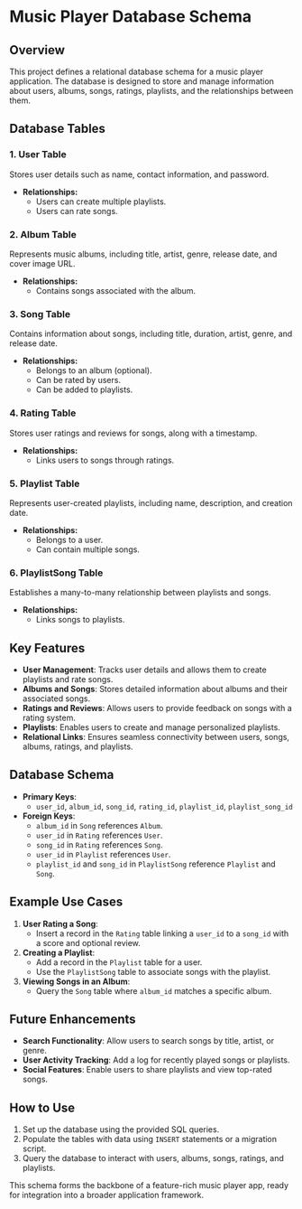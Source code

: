 # Music Player Database Schema

## Overview
This project defines a relational database schema for a music player application. The database is designed to store and manage information about users, albums, songs, ratings, playlists, and the relationships between them.

## Database Tables
### 1. **User Table**
Stores user details such as name, contact information, and password.
- **Relationships:**
  - Users can create multiple playlists.
  - Users can rate songs.

### 2. **Album Table**
Represents music albums, including title, artist, genre, release date, and cover image URL.
- **Relationships:**
  - Contains songs associated with the album.

### 3. **Song Table**
Contains information about songs, including title, duration, artist, genre, and release date.
- **Relationships:**
  - Belongs to an album (optional).
  - Can be rated by users.
  - Can be added to playlists.

### 4. **Rating Table**
Stores user ratings and reviews for songs, along with a timestamp.
- **Relationships:**
  - Links users to songs through ratings.

### 5. **Playlist Table**
Represents user-created playlists, including name, description, and creation date.
- **Relationships:**
  - Belongs to a user.
  - Can contain multiple songs.

### 6. **PlaylistSong Table**
Establishes a many-to-many relationship between playlists and songs.
- **Relationships:**
  - Links songs to playlists.

## Key Features
- **User Management**: Tracks user details and allows them to create playlists and rate songs.
- **Albums and Songs**: Stores detailed information about albums and their associated songs.
- **Ratings and Reviews**: Allows users to provide feedback on songs with a rating system.
- **Playlists**: Enables users to create and manage personalized playlists.
- **Relational Links**: Ensures seamless connectivity between users, songs, albums, ratings, and playlists.

## Database Schema
- **Primary Keys**:
  - `user_id`, `album_id`, `song_id`, `rating_id`, `playlist_id`, `playlist_song_id`
- **Foreign Keys**:
  - `album_id` in `Song` references `Album`.
  - `user_id` in `Rating` references `User`.
  - `song_id` in `Rating` references `Song`.
  - `user_id` in `Playlist` references `User`.
  - `playlist_id` and `song_id` in `PlaylistSong` reference `Playlist` and `Song`.

## Example Use Cases
1. **User Rating a Song**:
   - Insert a record in the `Rating` table linking a `user_id` to a `song_id` with a score and optional review.
2. **Creating a Playlist**:
   - Add a record in the `Playlist` table for a user.
   - Use the `PlaylistSong` table to associate songs with the playlist.
3. **Viewing Songs in an Album**:
   - Query the `Song` table where `album_id` matches a specific album.

## Future Enhancements
- **Search Functionality**: Allow users to search songs by title, artist, or genre.
- **User Activity Tracking**: Add a log for recently played songs or playlists.
- **Social Features**: Enable users to share playlists and view top-rated songs.

## How to Use
1. Set up the database using the provided SQL queries.
2. Populate the tables with data using `INSERT` statements or a migration script.
3. Query the database to interact with users, albums, songs, ratings, and playlists.

This schema forms the backbone of a feature-rich music player app, ready for integration into a broader application framework.
